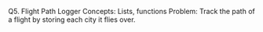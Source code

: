 Q5. Flight Path Logger
Concepts: Lists, functions
Problem:
Track the path of a flight by storing each city it flies over.